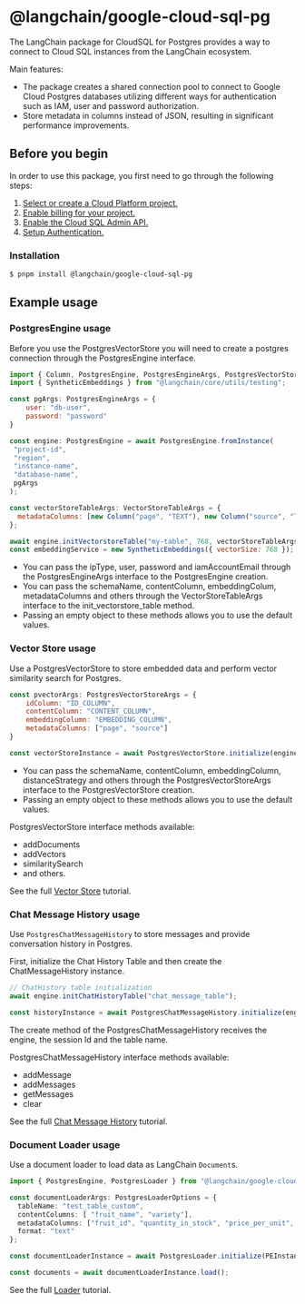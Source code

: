 # @langchain/google-cloud-sql-pg

The LangChain package for CloudSQL for Postgres provides a way to connect to Cloud SQL instances from the LangChain ecosystem.


Main features:
* The package creates a shared connection pool to connect to Google Cloud Postgres databases utilizing different ways for authentication such as IAM, user and password authorization.
* Store metadata in columns instead of JSON, resulting in significant performance improvements.

##  Before you begin

In order to use this package, you first need to go through the following steps:
1.  [Select or create a Cloud Platform project.](https://console.cloud.google.com/project)
2.  [Enable billing for your project.](https://cloud.google.com/billing/docs/how-to/modify-project#enable_billing_for_a_project)
3.  [Enable the Cloud SQL Admin API.](https://cloud.google.com/sql/docs/postgres/admin-api)
4.  [Setup Authentication.](https://cloud.google.com/docs/authentication)

### Installation

```bash
$ pnpm install @langchain/google-cloud-sql-pg
```

## Example usage

### PostgresEngine usage

Before you use the PostgresVectorStore you will need to create a postgres connection through the PostgresEngine interface.

```javascript
import { Column, PostgresEngine, PostgresEngineArgs, PostgresVectorStore, VectorStoreTableArgs } from "@langchain/google-cloud-sql-pg";
import { SyntheticEmbeddings } from "@langchain/core/utils/testing";

const pgArgs: PostgresEngineArgs = {
    user: "db-user",
    password: "password"
}

const engine: PostgresEngine = await PostgresEngine.fromInstance(
 "project-id",
 "region",
 "instance-name",
 "database-name",
 pgArgs
);

const vectorStoreTableArgs: VectorStoreTableArgs = {
  metadataColumns: [new Column("page", "TEXT"), new Column("source", "TEXT")],
};

await engine.initVectorstoreTable("my-table", 768, vectorStoreTableArgs);
const embeddingService = new SyntheticEmbeddings({ vectorSize: 768 });

```

-   You can pass the ipType, user, password and iamAccountEmail through the PostgresEngineArgs interface to the PostgresEngine creation.
-   You can pass the schemaName, contentColumn, embeddingColum, metadataColumns and others through the VectorStoreTableArgs interface to the init_vectorstore_table method.
-   Passing an empty object to these methods allows you to use the default values.

### Vector Store usage

Use a PostgresVectorStore to store embedded data and perform vector similarity search for Postgres.

```javascript
const pvectorArgs: PostgresVectorStoreArgs = {
    idColumn: "ID_COLUMN",
    contentColumn: "CONTENT_COLUMN",
    embeddingColumn: "EMBEDDING_COLUMN",
    metadataColumns: ["page", "source"]
}

const vectorStoreInstance = await PostgresVectorStore.initialize(engine, embeddingService, "my-table", pvectorArgs)
```
-   You can pass the schemaName, contentColumn, embeddingColumn, distanceStrategy and others through the PostgresVectorStoreArgs interface to the PostgresVectorStore creation.
-   Passing an empty object to these methods allows you to use the default values.

PostgresVectorStore interface methods available:

-   addDocuments
-   addVectors
-   similaritySearch
-   and others.

See the full [Vector Store](https://js.langchain.com/docs/integrations/vectorstores/google_cloudsql_pg) tutorial.

### Chat Message History usage

Use `PostgresChatMessageHistory` to store messages and provide conversation history in Postgres.

First, initialize the Chat History Table and then create the ChatMessageHistory instance.

```javascript
// ChatHistory table initialization
await engine.initChatHistoryTable("chat_message_table");

const historyInstance = await PostgresChatMessageHistory.initialize(engine, "test", "chat_message_table");
```

The create method of the PostgresChatMessageHistory receives the engine, the session Id and the table name.

PostgresChatMessageHistory interface methods available:

-   addMessage
-   addMessages
-   getMessages
-   clear

See the full [Chat Message History](https://js.langchain.com/docs/integrations/memory/google_cloudsql_pg) tutorial.

### Document Loader usage

Use a document loader to load data as LangChain `Document`s.

```typescript
import { PostgresEngine, PostgresLoader } from "@langchain/google-cloud-sql-pg";

const documentLoaderArgs: PostgresLoaderOptions = {
  tableName: "test_table_custom",
  contentColumns: [ "fruit_name", "variety"],
  metadataColumns: ["fruit_id", "quantity_in_stock", "price_per_unit", "organic"],
  format: "text"
};

const documentLoaderInstance = await PostgresLoader.initialize(PEInstance, documentLoaderArgs);

const documents = await documentLoaderInstance.load();
```

See the full [Loader](https://js.langchain.com/docs/integrations/document_loaders/web_loaders/google_cloudsql_pg) tutorial.